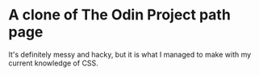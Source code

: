 # A clone of The Odin Project path page

It's definitely messy and hacky, but it is what I managed to make with my
current knowledge of CSS.

